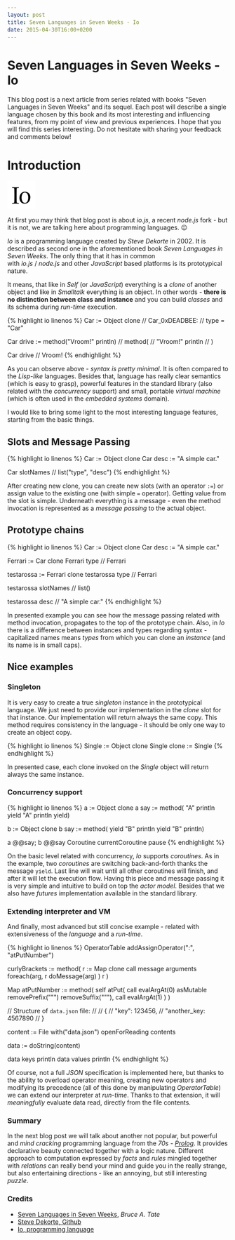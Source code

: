 ```yaml
---
layout: post
title: Seven Languages in Seven Weeks - Io
date: 2015-04-30T16:00+0200
---
```


# Seven Languages in Seven Weeks - Io

<quote class="disclaimer">This blog post is a next article from series related with books "Seven Languages in Seven Weeks" and its sequel. Each post will describe a single language chosen by this book and its most interesting and influencing features, from my point of view and previous experiences. I hope that you will find this series interesting. Do not hesitate with sharing your feedback and comments below!</quote>

# Introduction

<img class="right io-logo" alt="Io Logo" src="/assets/IoLogo.png" />

At first you may think that blog post is about *io.js*, a recent *node.js* fork - but it is not, we are talking here about programming languages. :wink:

*Io* is a programming language created by *Steve Dekorte* in 2002. It is described as second one in the aforementioned book *Seven Languages in Seven Weeks*. The only thing that it has in common<br/>with *io.js* / *node.js* and other *JavaScript* based platforms is its prototypical nature.

It means, that like in *Self* (or *JavaScript*) everything is a *clone* of another object and like in *Smalltalk* everything is an object. In other words - **there is no distinction between class and instance** and you can build *classes* and its schema during *run-time* execution.

{% highlight io linenos %}
Car := Object clone
//   Car_0xDEADBEE:
// type            = "Car"

Car drive := method("Vroom!" println)
// method(
//  "Vroom!" println
// )

Car drive
// Vroom!
{% endhighlight %}

As you can observe above - *syntax is pretty minimal*. It is often compared to the *Lisp-like* languages. Besides that, language has really clear semantics (which is easy to grasp), powerful features in the standard library (also related with the *concurrency* support) and small, portable *virtual machine* (which is often used in the *embedded systems* domain).

I would like to bring some light to the most interesting language features, starting from the basic things.

## Slots and Message Passing

{% highlight io linenos %}
Car := Object clone
Car desc := "A simple car."

Car slotNames
// list("type", "desc")
{% endhighlight %}

After creating new clone, you can create new slots (with an operator `:=`) or assign value to the existing one (with simple `=` operator). Getting value from the slot is simple. Underneath everything is a message - even the method invocation is represented as a *message passing* to the actual object.

## Prototype chains

{% highlight io linenos %}
Car := Object clone
Car desc := "A simple car."

Ferrari := Car clone
Ferrari type
// Ferrari

testarossa := Ferrari clone
testarossa type
// Ferrari

testarossa slotNames
// list()

testarossa desc
// "A simple car."
{% endhighlight %}

In presented example you can see how the message passing related with method invocation, propagates to the top of the prototype chain. Also, in *Io* there is a difference between instances and types regarding syntax - capitalized names means *types* from which you can clone an *instance* (and its name is in small caps).

## Nice examples

### Singleton

It is very easy to create a true *singleton* instance in the prototypical language. We just need to provide our implementation in the *clone* slot for that instance. Our implementation will return always the same copy. This method requires consistency in the language - it should be only one way to create an object copy.

{% highlight io linenos %}
Single := Object clone
Single clone := Single
{% endhighlight %}

In presented case, each clone invoked on the *Single* object will return always the same instance.

### Concurrency support

{% highlight io linenos %}
a := Object clone
a say := method(
    "A" println
    yield
    "A" println
    yield)

b := Object clone
b say := method(
    yield
    "B" println
    yield
    "B" println)

a @@say; b @@say
Coroutine currentCoroutine pause
{% endhighlight %}

On the basic level related with concurrency, *Io* supports *coroutines*. As in the example, two *coroutines* are switching back-and-forth thanks the message `yield`. Last line will wait until all other coroutines will finish, and after it will let the execution flow. Having this piece and message passing it is very simple and intuitive to build on top the *actor model*. Besides that we also have *futures* implementation available in the standard library.

### Extending interpreter and VM

And finally, most advanced but still concise example - related with extensiveness of the *language* and a *run-time*.

{% highlight io linenos %}
OperatorTable addAssignOperator(":", "atPutNumber")

curlyBrackets := method(
    r := Map clone
    call message arguments foreach(arg,
        r doMessage(arg)
    )
    r
)

Map atPutNumber := method(
    self atPut(
        call evalArgAt(0) asMutable removePrefix("\"") removeSuffix("\""),
        call evalArgAt(1)
    )
)

// Structure of `data.json` file:
//
// {
//    "key": 123456,
//    "another_key: 4567890
// }

content := File with("data.json") openForReading contents

data := doString(content)

data keys println
data values println
{% endhighlight %}

Of course, not a full *JSON* specification is implemented here, but thanks to the ability to overload operator meaning, creating new operators and modifying its precedence (all of this done by manipulating *OperatorTable*) we can extend our interpreter at *run-time*. Thanks to that extension, it will *meaningfully* evaluate data read, directly from the file contents.

### Summary

In the next blog post we will talk about another not popular, but powerful and *mind cracking* programming language from the *70s* - *[Prolog](http://www.learnprolognow.org/)*. It provides declarative beauty connected together with a logic nature. Different approach to computation expressed by *facts* and *rules* mingled together with *relations* can really bend your mind and guide you in the really strange, but also entertaining directions - like an annoying, but still interesting *puzzle*.

### Credits

- [Seven Languages in Seven Weeks](https://pragprog.com/book/btlang/seven-languages-in-seven-weeks), *Bruce A. Tate*
- [Steve Dekorte, Github](https://github.com/stevedekorte)
- [Io, programming language](http://iolanguage.org)
